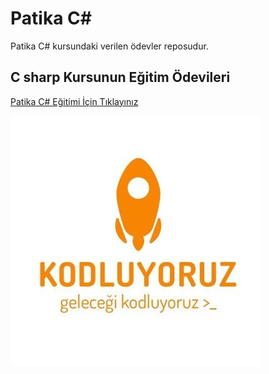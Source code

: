 # Patika C# 
Patika C# kursundaki verilen ödevler reposudur.

## C sharp Kursunun Eğitim Ödevileri

[Patika C# Eğitimi İçin Tıklayınız](https://app.patika.dev/courses/csharp-101)

![Kodluyoruz Logo](https://raw.githubusercontent.com/Kodluyoruz/taskforce/git/git/markdown-nedir-nasil-kullaniriz-/figures/kodluyoruz_logo.jpg) 
